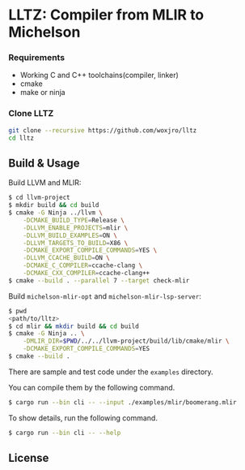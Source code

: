 # LLTZ: Compiler from MLIR to Michelson

### Requirements
- Working C and C++ toolchains(compiler, linker)
- cmake
- make or ninja

### Clone LLTZ
```sh
git clone --recursive https://github.com/woxjro/lltz
cd lltz
```

## Build & Usage

Build LLVM and MLIR:
```sh
$ cd llvm-project
$ mkdir build && cd build
$ cmake -G Ninja ../llvm \
    -DCMAKE_BUILD_TYPE=Release \
    -DLLVM_ENABLE_PROJECTS=mlir \
    -DLLVM_BUILD_EXAMPLES=ON \
    -DLLVM_TARGETS_TO_BUILD=X86 \
    -DCMAKE_EXPORT_COMPILE_COMMANDS=YES \
    -DLLVM_CCACHE_BUILD=ON \
    -DCMAKE_C_COMPILER=ccache-clang \
    -DCMAKE_CXX_COMPILER=ccache-clang++
$ cmake --build . --parallel 7 --target check-mlir
```

Build `michelson-mlir-opt` and `michelson-mlir-lsp-server`:
```sh
$ pwd
<path/to/lltz>
$ cd mlir && mkdir build && cd build
$ cmake -G Ninja .. \
    -DMLIR_DIR=$PWD/../../llvm-project/build/lib/cmake/mlir \
    -DCMAKE_EXPORT_COMPILE_COMMANDS=YES
$ cmake --build .
```

There are sample and test code under the `examples` directory.

You can compile them by the following command.
```sh
$ cargo run --bin cli -- --input ./examples/mlir/boomerang.mlir
```

To show details, run the following command.
```sh
$ cargo run --bin cli -- --help
```

## License
